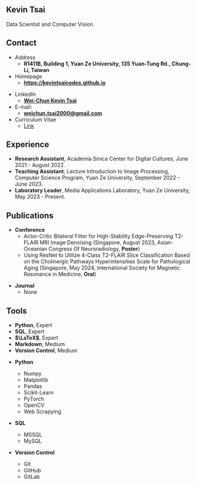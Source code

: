 ## Kevin Tsai

Data Scientist and Computer Vision

<!-- .slide -->

## Contact

<!-- .slide vertical=true -->

- Address
  - **R1411B, Building 1, Yuan Ze University, 135 Yuan-Tung Rd., Chung-Li, Taiwan**
- Homepage
  - **<https://kevintsaicodes.github.io>**

<!-- .slide vertical=true -->

- LinkedIn
  - **[Wei-Chun Kevin Tsai](https://www.linkedin.com/in/wei-chun-tsai-b64aaa1a7)**
- E-mail:
  - **[weichun.tsai2000@gmail.com](mailto:weichun.tsai2000@gmail.com)**
- Curriculum Vitae
  - [Link]()
    
<!-- .slide -->

## Experience

- **Research Assistant**, Academia Sinica Center for Digital Cultures, June 2021 - August 2022.
- **Teaching Assistant**, Lecture Introduction to Image Processing, Computer Science Program, Yuan Ze University, September 2022 - June 2023.
- **Laboratory Leader**, Media Applications Laboratory, Yuan Ze University, May 2023 - Present.


<!-- .slide -->

## Publications

<!-- .slide vertical=true -->

- **Conference**
  - Actor-Critic Bilateral Filter for High-Stability Edge-Preserving T2-FLAIR MRI Image Denoising (Singapore, August 2023, Asian-Oceanian Congress Of Neuroradiology, **Poster**)
  - Using ResNet to Utilize 4-Class T2-FLAIR Slice Classification Based on the Cholinergic Pathways Hyperintensities Scale for Pathological Aging (Singapore, May 2024, International Society for Magnetic Resonance in Medicine, **Oral**)

<!-- .slide vertical=true -->

- **Journal**
  - None


<!-- .slide -->

## Tools

<!-- .slide vertical=true -->
- **Python**, Expert
- **SQL**, Expert
- **$\LaTeX$**, Expert
- **Markdown**, Medium
- **Version Control**, Medium

<!-- .slide vertical=true -->
- **Python**
  - Numpy
  - Matplotlib
  - Pandas
  - Scikit-Learn
  - PyTorch
  - OpenCV
  - Web Scrapying
 
- **SQL**
  - MSSQL
  - MySQL

- **Version Control**
  - Git
  - GitHub
  - GitLab
